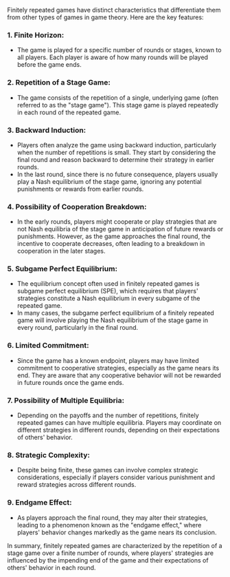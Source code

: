 Finitely repeated games have distinct characteristics that differentiate them from other types of games in game theory. Here are the key features:

### 1. **Finite Horizon**:

- The game is played for a specific number of rounds or stages, known to all players. Each player is aware of how many rounds will be played before the game ends.

### 2. **Repetition of a Stage Game**:

- The game consists of the repetition of a single, underlying game (often referred to as the "stage game"). This stage game is played repeatedly in each round of the repeated game.

### 3. **Backward Induction**:

- Players often analyze the game using backward induction, particularly when the number of repetitions is small. They start by considering the final round and reason backward to determine their strategy in earlier rounds.
- In the last round, since there is no future consequence, players usually play a Nash equilibrium of the stage game, ignoring any potential punishments or rewards from earlier rounds.

### 4. **Possibility of Cooperation Breakdown**:

- In the early rounds, players might cooperate or play strategies that are not Nash equilibria of the stage game in anticipation of future rewards or punishments. However, as the game approaches the final round, the incentive to cooperate decreases, often leading to a breakdown in cooperation in the later stages.

### 5. **Subgame Perfect Equilibrium**:

- The equilibrium concept often used in finitely repeated games is subgame perfect equilibrium (SPE), which requires that players' strategies constitute a Nash equilibrium in every subgame of the repeated game.
- In many cases, the subgame perfect equilibrium of a finitely repeated game will involve playing the Nash equilibrium of the stage game in every round, particularly in the final round.

### 6. **Limited Commitment**:

- Since the game has a known endpoint, players may have limited commitment to cooperative strategies, especially as the game nears its end. They are aware that any cooperative behavior will not be rewarded in future rounds once the game ends.

### 7. **Possibility of Multiple Equilibria**:

- Depending on the payoffs and the number of repetitions, finitely repeated games can have multiple equilibria. Players may coordinate on different strategies in different rounds, depending on their expectations of others' behavior.

### 8. **Strategic Complexity**:

- Despite being finite, these games can involve complex strategic considerations, especially if players consider various punishment and reward strategies across different rounds.

### 9. **Endgame Effect**:

- As players approach the final round, they may alter their strategies, leading to a phenomenon known as the "endgame effect," where players' behavior changes markedly as the game nears its conclusion.

In summary, finitely repeated games are characterized by the repetition of a stage game over a finite number of rounds, where players' strategies are influenced by the impending end of the game and their expectations of others' behavior in each round.